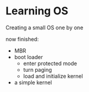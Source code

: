 # Learning OS
Creating a small OS one by one

now finished:
- MBR
- boot loader
    - enter protected mode
    - turn paging
    - load and initialize kernel
- a simple kernel